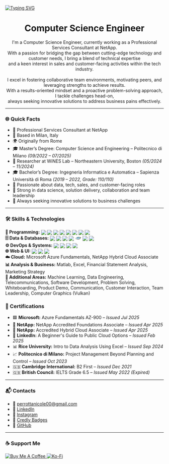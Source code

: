 <a href="https://git.io/typing-svg">
  <img src="https://readme-typing-svg.demolab.com?font=Fira+Code&size=32&duration=3500&pause=1000&color=C084FC&vCenter=true&width=900&height=45&lines=Hey+there%2C+I'm+Nicole.+Welcome+to+my+profile!" alt="Typing SVG" />
</a>

<h1 align="center">Computer Science Engineer</h1>

<p align="center">
  I'm a Computer Science Engineer, currently working as a Professional Services Consultant at NetApp. <br>
  With a passion for bridging the gap between cutting-edge technology and customer needs, I bring a blend of technical expertise <br>
  and a keen interest in sales and customer-facing activities within the tech industry.
  <br><br>
  I excel in fostering collaborative team environments, motivating peers, and leveraging strengths to achieve results. <br>
  With a results-oriented mindset and a proactive problem-solving approach, I tackle challenges head-on, <br>
  always seeking innovative solutions to address business pains effectively.
</p>

---

### 🌐 Quick Facts

- 💼 Professional Services Consultant at NetApp  
- 📍 Based in Milan, Italy  
- 🌍 Originally from Rome  
- 🎓 Master’s Degree: Computer Science and Engineering – Politecnico di Milano *(09/2022 – 07/2025)*
- 🧪 Researcher at WiNES Lab – Northeastern University, Boston *(05/2024 – 11/2024)*  
- 🎓 Bachelor’s Degree: Ingegneria Informatica e Automatica – Sapienza Università di Roma *(2019 – 2022, Grade: 110/110)* 
- 💬 Passionate about data, tech, sales, and customer-facing roles  
- 🤝 Strong in data science, solution delivery, collaboration and team leadership  
- 🚀 Always seeking innovative solutions to business challenges  

---
### 🛠️ Skills & Technologies

<div align="left">
  <strong>🧠 Programming:</strong>
  <img src="https://raw.githubusercontent.com/danielcranney/readme-generator/main/public/icons/skills/python-colored.svg" width="20" style="vertical-align: middle;" />
  <img src="https://raw.githubusercontent.com/danielcranney/readme-generator/main/public/icons/skills/c-colored.svg" width="20" style="vertical-align: middle;" />
  <img src="https://raw.githubusercontent.com/danielcranney/readme-generator/main/public/icons/skills/cplusplus-colored.svg" width="20" style="vertical-align: middle;" />
  <img src="https://raw.githubusercontent.com/danielcranney/readme-generator/main/public/icons/skills/java-colored.svg" width="20" style="vertical-align: middle;" />
  <img src="https://cdn.brandfetch.io/idjTXE6-rQ/w/400/h/400/theme/dark/icon.jpeg" width="20" style="vertical-align: middle;" />
  <img src="https://raw.githubusercontent.com/danielcranney/readme-generator/main/public/icons/skills/javascript-colored.svg" width="20" style="vertical-align: middle;" />
  <img src="https://raw.githubusercontent.com/danielcranney/readme-generator/main/public/icons/skills/php-colored.svg" width="20" style="vertical-align: middle;" />
  <img src="https://i.pinimg.com/736x/25/a8/5d/25a85d9e5057430d82273a3c75e73014.jpg" width="20" style="vertical-align: middle;" />
</div>

<div align="left">
  <strong>🗄️ Data & Databases:</strong>
  <img src="https://raw.githubusercontent.com/danielcranney/readme-generator/main/public/icons/skills/postgresql-colored.svg" width="20" style="vertical-align: middle;" />
  <img src="https://raw.githubusercontent.com/danielcranney/readme-generator/main/public/icons/skills/mysql-colored.svg" width="20" style="vertical-align: middle;" />
  <img src="https://raw.githubusercontent.com/danielcranney/readme-generator/main/public/icons/skills/mongodb-colored.svg" width="20" style="vertical-align: middle;" />
  <img src="https://upload.wikimedia.org/wikipedia/commons/thumb/e/e5/Neo4j-logo_color.png/640px-Neo4j-logo_color.png" width="20" style="vertical-align: middle;" />
  <img src="https://raw.githubusercontent.com/devicons/devicon/master/icons/cassandra/cassandra-original.svg" width="20" style="vertical-align: middle;" />
  <img src="https://upload.wikimedia.org/wikipedia/commons/f/f3/Apache_Spark_logo.svg" width="20" style="vertical-align: middle;" />
  <img src="https://www.vectorlogo.zone/logos/elastic/elastic-icon.svg" width="20" style="vertical-align: middle;" />
</div>

<div align="left">
  <strong>⚙️ DevOps & Systems:</strong>
  <img src="https://raw.githubusercontent.com/danielcranney/readme-generator/main/public/icons/skills/docker-colored.svg" width="20" style="vertical-align: middle;" />
  <img src="https://raw.githubusercontent.com/danielcranney/readme-generator/main/public/icons/skills/github-colored.svg" width="20" style="vertical-align: middle;" />
  <img src="https://raw.githubusercontent.com/danielcranney/readme-generator/main/public/icons/skills/linux-colored.svg" width="20" style="vertical-align: middle;" />
  <img src="https://raw.githubusercontent.com/danielcranney/readme-generator/main/public/icons/skills/gnubash.svg" width="20" style="vertical-align: middle;" />
</div>

<div align="left">
  <strong>🌐 Web & UI:</strong>
  <img src="https://raw.githubusercontent.com/danielcranney/readme-generator/main/public/icons/skills/html5-colored.svg" width="20" style="vertical-align: middle;" />
  <img src="https://raw.githubusercontent.com/danielcranney/readme-generator/main/public/icons/skills/css3-colored.svg" width="20" style="vertical-align: middle;" />
  <img src="https://cdn.jsdelivr.net/gh/devicons/devicon/icons/bootstrap/bootstrap-original.svg" width="20" style="vertical-align: middle;" />
</div>

<div align="left">
  <strong>☁️ Cloud:</strong> Microsoft Azure Fundamentals, NetApp Hybrid Cloud Associate
</div>

<div align="left">
  <strong>📊 Analysis & Business:</strong> Matlab, Excel, Financial Statement Analysis, Marketing Strategy
</div>

<div align="left">
  <strong>🧩 Additional Areas:</strong> Machine Learning, Data Engineering, Telecommunications, Software Development, Problem Solving, Whiteboarding, Product Demo, Communication, Customer Interaction, Team Leadership, Computer Graphics (Vulkan)
</div>


### 📜 Certifications

- 🟦 **Microsoft:** Azure Fundamentals AZ-900 – *Issued Jul 2025*  
- 💾 **NetApp:** NetApp Accredited Foundations Associate – *Issued Apr 2025*  
- 💾 **NetApp:** Accredited Hybrid Cloud Associate – *Issued Apr 2025*  
- 📘 **LinkedIn:** A Beginner's Guide to Public Cloud Options – *Issued Feb 2025*  
- 📊 **Rice University:** Intro to Data Analysis Using Excel – *Issued Sep 2024*  
- 📈 **Politecnico di Milano:** Project Management Beyond Planning and Control – *Issued Oct 2023*  
- 🇬🇧 **Cambridge International:** B2 First – *Issued Dec 2021*  
- 🇬🇧 **British Council:** IELTS Grade 6.5 – *Issued May 2022 (Expired)*  

---

### 📬 Contacts

- 📧 [perrottanicole00@gmail.com](mailto:perrottanicole00@gmail.com)
- 💼 [LinkedIn](https://www.linkedin.com/in/nicole-perrotta-117693201/)
- 📸 [Instagram](https://www.instagram.com/nicole_perrotta7/)  
- 🏅 [Credly Badges](https://www.credly.com/users/nicole-perrotta.445990ef/)
- 🐙 [GitHub](https://github.com/NicolePerrotta)

---

### ☕ Support Me

<p>
  <a href="https://www.buymeacoffee.com/yourusername">
    <img src="https://cdn.buymeacoffee.com/buttons/v2/default-yellow.png" width="150" alt="Buy Me A Coffee" />
  </a>
  <a href="https://www.ko-fi.com/yourusername">
    <img src="https://storage.ko-fi.com/cdn/kofi2.png?v=3" width="150" alt="Ko-Fi" />
  </a>
</p>
